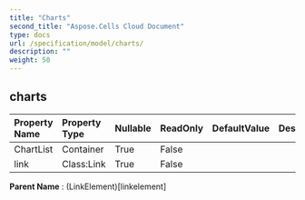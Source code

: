 ```yaml
---
title: "Charts"
second_title: "Aspose.Cells Cloud Document"
type: docs
url: /specification/model/charts/
description: ""
weight: 50
---
```


## **charts**

 

| Property Name | Property Type | Nullable |  ReadOnly | DefaultValue | Description | 
| :- | :- | :- |:- |  :- | :- |
| ChartList | Container | True |  False |  |  |  
| link | Class:Link | True |  False |  |  |  

**Parent Name** : (LinkElement)[linkelement]

